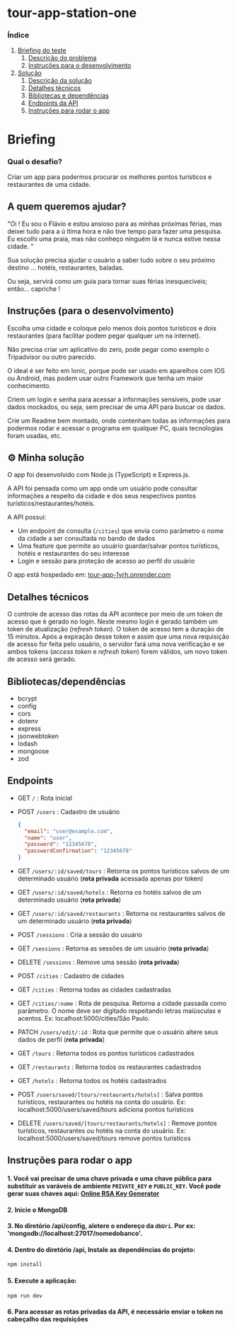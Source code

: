 # tour-app-station-one

### Índice

1. [Briefing do teste](#briefing)
   1. [Descrição do problema](#descricao)
   2. [Instruções para o desenvolvimento](#instrucoes-dev)
2. [Solução](#solucao)
   1. [Descrição da solução](#descricao-solucao)
   2. [Detalhes técnicos](#detalhes-tecnicos)
   3. [Bibliotecas e dependências](#tecnologias)
   4. [Endpoints da API](#endpoints)
   5. [Instruções para rodar o app](#instrucoes)

# Briefing

### Qual o desafio?

Criar um app para podermos procurar os melhores pontos turísticos e restaurantes de uma cidade.

<a name="descricao"/>

## A quem queremos ajudar?

"Oi ! Eu sou o Flávio e estou ansioso para as minhas próximas férias, mas deixei tudo para a ú ltima hora
e não tive tempo para fazer uma pesquisa. Eu escolhi uma praia, mas não conheço ninguém lá e nunca
estive nessa cidade. "

Sua solução precisa ajudar o usuário a saber tudo sobre o seu próximo destino … hotéis, restaurantes, baladas.

Ou seja, servirá como um guia para tornar suas férias inesquecíveis; então… capriche !

<a name="instrucoes-dev"/>

## Instruções (para o desenvolvimento)

Escolha uma cidade e coloque pelo menos dois pontos turísticos e dois restaurantes (para facilitar podem pegar qualquer um na internet).

Não precisa criar um aplicativo do zero, pode pegar como exemplo o Tripadvisor ou outro parecido.

O ideal é ser feito em Ionic, porque pode ser usado em aparelhos com IOS ou Android, mas podem usar outro Framework que tenha um maior conhecimento.

Criem um login e senha para acessar a informações sensíveis, pode usar dados mockados, ou seja, sem precisar de uma API para buscar os dados.

Crie um Readme bem montado, onde contenham todas as informações para podermos rodar e acessar o programa em qualquer PC, quais tecnologias foram usadas, etc.

<a name="solucao"/>

## ⚙ Minha solução

<a name="descricao-solucao">

O app foi desenvolvido com Node.js (TypeScript) e Express.js.

A API foi pensada como um app onde um usuário pode consultar informações a respeito da cidade e dos seus respectivos pontos turísticos/restaurantes/hotéis.

A API possui:

- Um endpoint de consulta (`/cities`) que envia como parâmetro o nome da cidade a ser consultada no bando de dados
- Uma feature que permite ao usuário guardar/salvar pontos turísticos, hotéis e restaurantes do seu interesse
- Login e sessão para proteção de acesso ao perfil do usuário

O app está hospedado em: [tour-app-1yrh.onrender.com](https://tour-app-1yrh.onrender.com)

<a name="detalhes-tecnicos"/>

## Detalhes técnicos

O controle de acesso das rotas da API acontece por meio de um token de acesso que é gerado no login. Neste mesmo login é gerado também um token de atualização (_refresh token_). O token de acesso tem a duração de 15 minutos. Após a expiração desse token e assim que uma nova requisição de acesso for feita pelo usuário, o servidor fará uma nova verificação e se ambos tokens (_access token_ e _refresh token_) forem válidos, um novo token de acesso será gerado.

<a name="tecnologias"/>

## Bibliotecas/dependências

- bcrypt
- config
- cors
- dotenv
- express
- jsonwebtoken
- lodash
- mongoose
- zod

<a name="endpoints"/>

## Endpoints

- GET `/` : Rota inicial

- POST `/users` : Cadastro de usuário

  ```json
  {
    "email": "user@example.com",
    "name": "user",
    "password": "12345678",
    "passwordConfirmation": "12345678"
  }
  ```

- GET `/users/:id/saved/tours` : Retorna os pontos turísticos salvos de um determinado usuário (**rota privada** acessada apenas por token)

- GET `/users/:id/saved/hotels` : Retorna os hotéis salvos de um determinado usuário (**rota privada**)

- GET `/users/:id/saved/restaurants` : Retorna os restaurantes salvos de um determinado usuário (**rota privada**)

- POST `/sessions` : Cria a sessão do usuário

- GET `/sessions` : Retorna as sessões de um usuário (**rota privada**)

- DELETE `/sessions` : Remove uma sessão (**rota privada**)

- POST `/cities` : Cadastro de cidades

- GET `/cities` : Retorna todas as cidades cadastradas

- GET `/cities/:name` : Rota de pesquisa. Retorna a cidade passada como parâmetro. O nome deve ser digitado respeitando letras maiúsculas e acentos. Ex: localhost:5000/cities/São Paulo.

- PATCH `/users/edit/:id` : Rota que permite que o usuário altere seus dados de perfil (**rota privada**)

- GET `/tours` : Retorna todos os pontos turísticos cadastrados

- GET `/restaurants` : Retorna todos os restaurantes cadastrados

- GET `/hotels` : Retorna todos os hotéis cadastrados

- POST `/users/saved/[tours/restaurants/hotels]` : Salva pontos turísticos, restaurantes ou hotéis na conta do usuário. Ex: localhost:5000/users/saved/tours adiciona pontos turísticos

- DELETE `/users/saved/[tours/restaurants/hotels]` : Remove pontos turísticos, restaurantes ou hotéis na conta do usuário. Ex: localhost:5000/users/saved/tours remove pontos turísticos

<a name="instrucoes"/>

## Instruções para rodar o app

#### 1. Você vai precisar de uma chave privada e uma chave pública para substituir as varáveis de ambiente `PRIVATE_KEY` e `PUBLIC_KEY`. Você pode gerar suas chaves aqui: [Online RSA Key Generator](https://travistidwell.com/jsencrypt/demo)

#### 2. Inicie o MongoDB

#### 3. No diretório /api/config, aletere o endereço da `dbUri`. Por ex: 'mongodb://localhost:27017/nomedobanco'.

#### 4. Dentro do diretório /api, Instale as dependências do projeto:

```bash
npm install
```

#### 5. Execute a aplicação:

```bash
npm run dev
```

#### 6. Para acessar as rotas privadas da API, é necessário enviar o token no cabeçalho das requisições
